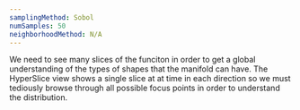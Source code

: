 ```yaml
---
samplingMethod: Sobol
numSamples: 50
neighborhoodMethod: N/A
---
```


We need to see many slices of the funciton in order to get a global 
understanding of the types of shapes that the manifold can have. The 
HyperSlice view shows a single slice at at time in each direction so we must
tediously browse through all possible focus points in order to understand the
distribution.

